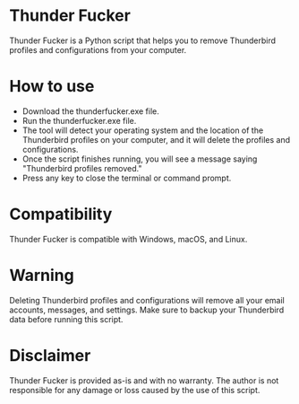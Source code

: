# Thunder Fucker
Thunder Fucker is a Python script that helps you to remove Thunderbird profiles and configurations from your computer.

# How to use
- Download the thunderfucker.exe file.
- Run the thunderfucker.exe file.
- The tool will detect your operating system and the location of the Thunderbird profiles on your computer, and it will delete the profiles and configurations.
- Once the script finishes running, you will see a message saying "Thunderbird profiles removed."
- Press any key to close the terminal or command prompt.

# Compatibility
Thunder Fucker is compatible with Windows, macOS, and Linux.

# Warning
Deleting Thunderbird profiles and configurations will remove all your email accounts, messages, and settings. Make sure to backup your Thunderbird data before running this script.

# Disclaimer
Thunder Fucker is provided as-is and with no warranty. The author is not responsible for any damage or loss caused by the use of this script.
